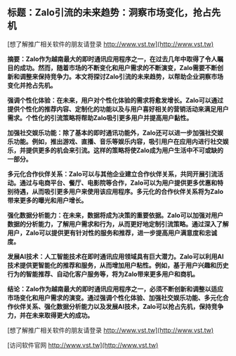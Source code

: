 ## **标题：Zalo引流的未来趋势：洞察市场变化，抢占先机**

[想了解推广相关软件的朋友请登录 http://www.vst.tw](http://www.vst.tw)

**摘要：Zalo作为越南最大的即时通讯应用程序之一，在过去几年中取得了令人瞩目的成功。然而，随着市场的不断变化和用户需求的不断演变，Zalo需要不断创新和调整来保持竞争力。本文将探讨Zalo引流的未来趋势，以帮助企业洞察市场变化并抢占先机。**

**强调个性化体验：在未来，用户对个性化体验的需求将愈发增长。Zalo可以通过提供个性化的推荐内容、定制化的功能以及与用户喜好相关的营销活动来满足用户需求。个性化的引流策略将帮助Zalo吸引更多用户并提高用户黏性。**

**加强社交娱乐功能：除了基本的即时通讯功能外，Zalo还可以进一步加强社交娱乐功能。例如，推出游戏、直播、音乐等娱乐内容，吸引用户在应用内进行社交娱乐，并提供更多的机会来引流。这样的策略将使Zalo成为用户生活中不可或缺的一部分。**

**多元化合作伙伴关系：Zalo可以与其他企业建立合作伙伴关系，共同开展引流活动。通过与电商平台、餐厅、电影院等合作，Zalo可以为用户提供更多优惠和特别待遇，从而吸引更多用户来使用该应用程序。多元化的合作伙伴关系将为Zalo带来更多的曝光和用户增长。**

**强化数据分析能力：在未来，数据将成为决策的重要依据。Zalo可以加强对用户数据的分析能力，了解用户需求和行为，从而更好地定制引流策略。通过深入了解用户，Zalo可以提供更有针对性的服务和推荐，进一步提高用户满意度和忠诚度。**

**发展AI技术：人工智能技术在即时通讯应用领域具有巨大潜力。Zalo可以利用AI技术提供更智能化的推荐和服务，从而增加用户粘性。例如，基于用户兴趣和历史行为的智能推荐、自动化客户服务等，将为Zalo带来更多用户和商机。**

**结论：Zalo作为越南最大的即时通讯应用程序之一，必须不断创新和调整以适应市场变化和用户需求的演变。通过强调个性化体验、加强社交娱乐功能、多元化合作伙伴关系、强化数据分析能力以及发展AI技术，Zalo可以抢占先机，保持竞争力，并在未来取得更大的成功。**

[想了解推广相关软件的朋友请登录 http://www.vst.tw](http://www.vst.tw)


[访问软件官网 http://www.vst.tw](http://www.vst.tw)
